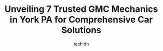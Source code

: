 ---
layout: ampstory
image: https://images.unsplash.com/photo-1511919884226-fd3cad34687c?ixlib=rb-4.0.3&ixid=MnwxMjA3fDB8MHxwaG90by1wYWdlfHx8fGVufDB8fHx8&auto=format&fit=crop&w=640&h=853&q=80
author: techidn
featured: false
description: If youre in need of trustworthy and skilled GMC Mechanic in York PA, USA, youll be pleased to discover the 7 best GMC Mechanic in town. Their expertise and commitment to customer satisfact
title: Unveiling 7 Trusted GMC Mechanics in York PA for Comprehensive Car Solutions
cover:
   title: Unveiling 7 Trusted GMC Mechanics in York PA for Comprehensive Car Solutions
   subtitle: Rickpate
   background: https://images.unsplash.com/photo-1511919884226-fd3cad34687c?ixlib=rb-4.0.3&ixid=MnwxMjA3fDB8MHxwaG90by1wYWdlfHx8fGVufDB8fHx8&auto=format&fit=crop&w=640&h=853&q=80

pages: 
 - layout: thirds
   top: <h1>#1 Thornton Automotive York</h1>
   bottom: "<p>Ive purchased two vehicles from Thornton, and both experience have been great. My recent one I got to go home with the Car of my dreams. Thanks to Jonathan for all his</p>"
   background: https://www.knot35.com/toplist/wp-content/uploads/2023/06/best-gmc-mechanic-1-in-york-pa-1685837255.jpeg
   backgroundblur: true
 - layout: thirds
   top: <h1>#2 Fadelys Auto Masters</h1>
   bottom: "<p>3177 W Market St, York, PA 17404, United States</p>"
   background: https://www.knot35.com/toplist/wp-content/uploads/2023/06/best-gmc-mechanic-2-in-york-pa-1685837255.jpeg
   cta:
      link: https://www.knot35.com/toplist/unveiling-7-trusted-gmc-mechanics-in-york-pa-for-comprehensive-car-solutions/
      text: Unveiling 7 Trusted GMC Mechanics in York PA for Comprehensive Car Solutions
 - layout: thirds
   top: <h1>#3 Your Auto Source</h1>
   bottom: "<p>2249 Bannister St, York, PA 17408, United States</p>"
   background: https://www.knot35.com/toplist/wp-content/uploads/2023/06/best-gmc-mechanic-3-in-york-pa-1685837256.jpeg
   cta:
      link: https://www.knot35.com/toplist/unveiling-7-trusted-gmc-mechanics-in-york-pa-for-comprehensive-car-solutions/
      text: Unveiling 7 Trusted GMC Mechanics in York PA for Comprehensive Car Solutions
 - layout: thirds
   top: <h1>#4 I-deal cars</h1>
   bottom: "<p>925 Carlisle Rd, York, PA 17404, United States</p>"
   background: https://images.unsplash.com/photo-1614648718611-0635f29016cb?ixlib=rb-4.0.3&ixid=MnwxMjA3fDB8MHxwaG90by1wYWdlfHx8fGVufDB8fHx8&auto=format&fit=crop&w=640&h=853&q=80
   cta:
      link: https://www.knot35.com/toplist/unveiling-7-trusted-gmc-mechanics-in-york-pa-for-comprehensive-car-solutions/
      text: Unveiling 7 Trusted GMC Mechanics in York PA for Comprehensive Car Solutions
 - layout: thirds
   top: <h1>#5 Brooks-Huff Tire & Auto Centers</h1>
   bottom: "<p>2600 S Queen St, York, PA 17402, United States</p>"
   background: https://images.unsplash.com/photo-1510906594845-bc082582c8cc?ixlib=rb-4.0.3&ixid=MnwxMjA3fDB8MHxwaG90by1wYWdlfHx8fGVufDB8fHx8&auto=format&fit=crop&w=640&h=853&q=80
   cta:
      link: https://www.knot35.com/toplist/unveiling-7-trusted-gmc-mechanics-in-york-pa-for-comprehensive-car-solutions/
      text: Unveiling 7 Trusted GMC Mechanics in York PA for Comprehensive Car Solutions
 - layout: thirds
   top: <h1>#6 Geos Auto Repair LLC</h1>
   bottom: "<p>245 E Philadelphia St, York, PA 17403, United States</p>"
   background: https://images.unsplash.com/photo-1602536052359-ef94c21c5948?ixlib=rb-4.0.3&ixid=MnwxMjA3fDB8MHxwaG90by1wYWdlfHx8fGVufDB8fHx8&auto=format&fit=crop&w=640&h=853&q=80
   cta:
      link: https://www.knot35.com/toplist/unveiling-7-trusted-gmc-mechanics-in-york-pa-for-comprehensive-car-solutions/
      text: Unveiling 7 Trusted GMC Mechanics in York PA for Comprehensive Car Solutions
 - layout: thirds
   top: <h1>#7 Stouchs Auto Repair Shop</h1>
   bottom: "<p>221 N East St, York, PA 17403, United States</p>"
   background: https://images.unsplash.com/photo-1524169358666-79f22534bc6e?ixlib=rb-4.0.3&ixid=MnwxMjA3fDB8MHxwaG90by1wYWdlfHx8fGVufDB8fHx8&auto=format&fit=crop&w=640&h=853&q=80
   cta:
      link: https://www.knot35.com/toplist/unveiling-7-trusted-gmc-mechanics-in-york-pa-for-comprehensive-car-solutions/
      text: Unveiling 7 Trusted GMC Mechanics in York PA for Comprehensive Car Solutions
 - layout: thirds
   middle: Continue reading...
   background: https://images.unsplash.com/photo-1527066579998-dbbae57f45ce?ixlib=rb-4.0.3&ixid=MnwxMjA3fDB8MHxwaG90by1wYWdlfHx8fGVufDB8fHx8&auto=format&fit=crop&w=640&h=853&q=80
   cta:
      link: https://www.knot35.com/toplist/unveiling-7-trusted-gmc-mechanics-in-york-pa-for-comprehensive-car-solutions/
      text: Unveiling 7 Trusted GMC Mechanics in York PA for Comprehensive Car Solutions
      
---